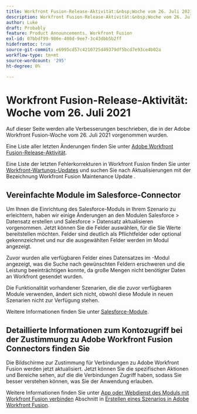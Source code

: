```yaml
---
title: Workfront Fusion-Release-Aktivität:&nbsp;Woche vom 26. Juli 2021
description: Workfront Fusion-Release-Aktivität:&nbsp;Woche vom 26. Juli 2021
author: Luke
draft: Probably
feature: Product Announcements, Workfront Fusion
exl-id: 07bbdf99-986e-408d-9ee7-3c43dbb5b2ff
hidefromtoc: true
source-git-commit: e6995cd57c4210725d49379df5bcd7e93ce4b02a
workflow-type: tm+mt
source-wordcount: '295'
ht-degree: 0%

---
```


# Workfront Fusion-Release-Aktivität: Woche vom 26. Juli 2021

Auf dieser Seite werden alle Verbesserungen beschrieben, die in der Adobe Workfront Fusion-Woche vom 26. Juli 2021 vorgenommen wurden.

Eine Liste aller letzten Änderungen finden Sie unter [Adobe Workfront Fusion-Release-Aktivität](../../../product-announcements/product-releases/fusion-release-activity/fusion-release-activity.md).

Eine Liste der letzten Fehlerkorrekturen in Workfront Fusion finden Sie unter [Workfront-Wartungs-Updates](https://experienceleague.adobe.com/docs/workfront-known-issues/releases/current-updates.html) und suchen Sie nach Aktualisierungen mit der Bezeichnung Workfront Fusion Maintenance Update .

## Vereinfachte Module im Salesforce-Connector

Um Ihnen die Einrichtung des Salesforce-Moduls in Ihrem Szenario zu erleichtern, haben wir einige Änderungen an den Modulen Salesforce > Datensatz erstellen und Salesforce > Datensatz aktualisieren vorgenommen. Jetzt können Sie die Felder auswählen, für die Sie Werte bereitstellen möchten. Felder sind deutlich als Pflichtfelder oder optional gekennzeichnet und nur die ausgewählten Felder werden im Modul angezeigt.

Zuvor wurden alle verfügbaren Felder eines Datensatzes im -Modul angezeigt, was die Suche nach gewünschten Feldern erschweren und die Leistung beeinträchtigen konnte, da große Mengen nicht benötigter Daten an Workfront gesendet wurden.

Die Funktionalität vorhandener Szenarien, die die zuvor verfügbaren Module verwenden, ändert sich nicht, obwohl diese Module in neuen Szenarien nicht zur Verfügung stehen.

Weitere Informationen finden Sie unter [Salesforce-Module](../../../workfront-fusion/apps-and-their-modules/salesforce-modules.md).

## Detaillierte Informationen zum Kontozugriff bei der Zustimmung zu Adobe Workfront Fusion Connectors finden Sie

Die Bildschirme zur Zustimmung für Verbindungen zu Adobe Workfront Fusion werden jetzt aktualisiert. Jetzt können Sie die spezifischen Aktionen und Bereiche sehen, auf die die Verbindungen Zugriff haben, sodass Sie besser verstehen können, was Sie der Anwendung erlauben.

Weitere Informationen finden Sie unter [App oder Webdienst des Moduls mit Workfront Fusion verbinden](../../../workfront-fusion/scenarios/create-a-scenario.md#connect) Abschnitt in [Erstellen eines Szenarios in Adobe Workfront Fusion](../../../workfront-fusion/scenarios/create-a-scenario.md).


